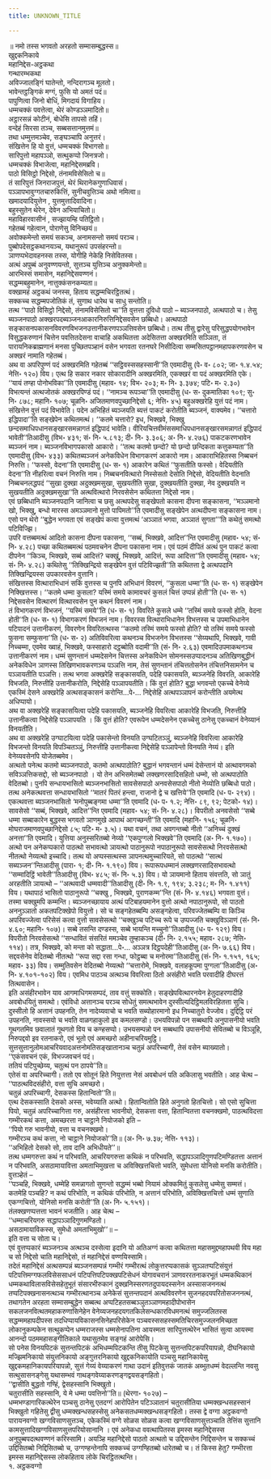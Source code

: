 ```yaml
---
title: UNKNOWN_TITLE

---
```

॥ नमो तस्स भगवतो अरहतो सम्मासम्बुद्धस्स॥  
खुद्दकनिकाये  
महानिद्देस-अट्ठकथा  
गन्थारम्भकथा  
अविज्जालङ्गिं घातेन्तो, नन्दिरागञ्च मूलतो।  
भावेन्तट्ठङ्गिकं मग्गं, फुसि यो अमतं पदं॥  
पापुणित्वा जिनो बोधिं, मिगदायं विगाहिय।  
धम्मचक्कं पवत्तेत्वा, थेरं कोण्डञ्ञमादितो॥  
अट्ठारसन्नं कोटीनं, बोधेसि तापसो तहिं।  
वन्देहं सिरसा तञ्च, सब्बसत्तानमुत्तमं॥  
तथा धम्मुत्तमञ्चेव, सङ्घञ्चापि अनुत्तरं।  
संखित्तेन हि यो वुत्तं, धम्मचक्कं विभागसो॥  
सारिपुत्तो महापञ्ञो, सत्थुकप्पो जिनत्रजो।  
धम्मचक्कं विभाजेत्वा, महानिद्देसमब्रवि।  
पाठो विसिट्ठो निद्देसो, तंनामविसेसितो च॥  
तं सारिपुत्तं जिनराजपुत्तं, थेरं थिरानेकगुणाधिवासं।  
पञ्ञापभावुग्गतचारुकित्तिं, सुनीचवुत्तिञ्च अथो नमित्वा॥  
खमादयादियुत्तेन , युत्तमुत्तादिवादिना।  
बहुस्सुतेन थेरेन, देवेन अभियाचितो॥  
महाविहारवासीनं , सज्झायम्हि पतिट्ठितो।  
गहेतब्बं गहेत्वान, पोराणेसु विनिच्छयं॥  
अवोक्कमेन्तो समयं सकञ्च, अनामसन्तो समयं परञ्च।  
पुब्बोपदेसट्ठकथानयञ्च, यथानुरूपं उपसंहरन्तो॥  
ञाणप्पभेदावहनस्स तस्स, योगीहि नेकेहि निसेवितस्स।  
अत्थं अपुब्बं अनुवण्णयन्तो, सुत्तञ्च युत्तिञ्च अनुक्कमेन्तो॥  
आरभिस्सं समासेन, महानिद्देसवण्णनं।  
सद्धम्मबहुमानेन, नात्तुक्कंसनकम्यता॥  
वक्खामहं अट्ठकथं जनस्स, हिताय सद्धम्मचिरट्ठितत्थं।  
सक्कच्च सद्धम्मपजोतिकं तं, सुणाथ धारेथ च साधु सन्तोति॥  
तत्थ ‘‘पाठो विसिट्ठो निद्देसो, तंनामविसेसितो चा’’ति वुत्तत्ता दुविधो पाठो – ब्यञ्जनपाठो, अत्थपाठो च। तेसु ब्यञ्जनपाठो अक्खरपदब्यञ्जनआकारनिरुत्तिनिद्देसवसेन छब्बिधो। अत्थपाठो सङ्कासनपकासनविवरणविभजनउत्तानीकरणपञ्ञत्तिवसेन छब्बिधो। तत्थ तीसु द्वारेसु परिसुद्धपयोगभावेन विसुद्धकरुणानं चित्तेन पवत्तितदेसना वाचाहि अकथितत्ता अदेसितत्ता अक्खरमिति सञ्ञिता, तं पारायनिकब्राह्मणानं मनसा पुच्छितपञ्हानं वसेन भगवता रतनघरे निसीदित्वा सम्मसितपट्ठानमहापकरणवसेन च अक्खरं नामाति गहेतब्बं।  
अथ वा अपरिपुण्णं पदं अक्खरमिति गहेतब्बं ‘‘सट्ठिवस्ससहस्सानी’’ति एवमादीसु (पे॰ व॰ ८०२; जा॰ १.४.५४; नेत्ति॰ १२०) विय। एत्थ हि सकार नकार सोकारादीनि अक्खरमिति, एकक्खरं वा पदं अक्खरमिति एके। ‘‘यायं तण्हा पोनोभविका’’ति एवमादीसु (महाव॰ १४; विभ॰ २०३; म॰ नि॰ ३.३७४; पटि॰ म॰ २.३०) विभत्यन्तं अत्थजोतकं अक्खरपिण्डं पदं। ‘‘नामञ्च रूपञ्चा’’ति एवमादीसु (ध॰ स॰ दुकमातिका १०९; सु॰ नि॰ ८७८; महानि॰ १०७; चूळनि॰ अजितमाणवपुच्छानिद्देसो ६; नेत्ति॰ ४५) बहुअक्खरेहि युत्तं पदं नाम। संखित्तेन वुत्तं पदं विभावेति। पदेन अभिहितं ब्यञ्जयति ब्यत्तं पाकटं करोतीति ब्यञ्जनं, वाक्यमेव। ‘‘चत्तारो इद्धिपादा’’ति सङ्खेपेन कथितमत्थं। ‘‘कतमे चत्तारो? इध, भिक्खवे, भिक्खु छन्दसमाधिपधानसङ्खारसमन्नागतं इद्धिपादं भावेति। वीरियचित्तवीमंससमाधिपधानसङ्खारसमन्नागतं इद्धिपादं भावेती’’तिआदीसु (विभ॰ ४३१; सं॰ नि॰ ५.८१३; दी॰ नि॰ ३.३०६; अ॰ नि॰ ४.२७६) पाकटकरणभावेन ब्यञ्जनं नाम। ब्यञ्जनविभागपकासो आकारो। ‘‘तत्थ कतमो छन्दो? यो छन्दो छन्दिकता कत्तुकम्यता’’ति एवमादीसु (विभ॰ ४३३) कथितब्यञ्जनं अनेकविधेन विभागकरणं आकारो नाम। आकाराभिहितस्स निब्बचनं निरुत्ति। ‘‘फस्सो, वेदना’’ति एवमादीसु (ध॰ स॰ १) आकारेन कथितं ‘‘फुसतीति फस्सो। वेदियतीति वेदना’’ति नीहरित्वा वचनं निरुत्ति नाम। निब्बचनवित्थारो निस्सेसतो देसोति निद्देसो, वेदियतीति वेदनाति निब्बचनलद्धपदं ‘‘सुखा दुक्खा अदुक्खमसुखा, सुखयतीति सुखा, दुक्खयतीति दुक्खा, नेव दुक्खयति न सुखयतीति अदुक्खमसुखा’’ति अत्थवित्थारो निरवसेसेन कथितत्ता निद्देसो नाम।  
एवं छब्बिधानि ब्यञ्जनपदानि जानित्वा च छसु अत्थपदेसु सङ्खेपतो कासना दीपना सङ्कासना, ‘‘मञ्ञमानो खो, भिक्खु, बन्धो मारस्स अमञ्ञमानो मुत्तो पापिमतो’’ति एवमादीसु सङ्खेपेन अत्थदीपना सङ्कासना नाम। एसो पन थेरो ‘‘बुद्धेन भगवता एवं सङ्खेपं कत्वा वुत्तमत्थं ‘अञ्ञातं भगवा, अञ्ञातं सुगता’’’ति कथेतुं समत्थो पटिविज्झि।  
उपरि वत्तब्बमत्थं आदितो कासना दीपना पकासना, ‘‘सब्बं, भिक्खवे, आदित्त’’न्ति एवमादीसु (महाव॰ ५४; सं॰ नि॰ ४.२८) पच्छा कथितब्बमत्थं पठमवचनेन दीपना पकासना नाम। एवं पठमं दीपितं अत्थं पुन पाकटं कत्वा दीपनेन ‘‘किञ्च, भिक्खवे, सब्बं आदित्तं? चक्खुं, भिक्खवे, आदित्तं, रूपा आदित्ता’’ति एवमादीसु (महाव॰ ५४; सं॰ नि॰ ४.२८) कथितेसु ‘‘तिक्खिन्द्रियो सङ्खेपेन वुत्तं पटिविज्झती’’ति कथितत्ता द्वे अत्थपदानि तिक्खिन्द्रियस्स उपकारवसेन वुत्तानि।  
संखित्तस्स वित्थाराभिधानं सकिं वुत्तस्स च पुनपि अभिधानं विवरणं, ‘‘कुसला धम्मा’’ति (ध॰ स॰ १) सङ्खेपेन निक्खित्तस्स। ‘‘कतमे धम्मा कुसला? यस्मिं समये कामावचरं कुसलं चित्तं उप्पन्नं होती’’ति (ध॰ स॰ १) निद्देसवसेन वित्थारणं वित्थारवसेन पुन कथनं विवरणं नाम।  
तं विभागकरणं विभजनं, ‘‘यस्मिं समये’’ति (ध॰ स॰ १) विवरिते कुसले धम्मे ‘‘तस्मिं समये फस्सो होति, वेदना होती’’ति (ध॰ स॰ १) विभागकरणं विभजनं नाम। विवरस्स वित्थाराभिधानेन विभत्तस्स च उपमाभिधानेन पटिपादनं उत्तानीकरणं, विवरणेन विवरितत्थस्स ‘‘कतमो तस्मिं समये फस्सो होति? यो तस्मिं समये फस्सो फुसना सम्फुसना’’ति (ध॰ स॰ २) अतिविवरित्वा कथनञ्च विभजनेन विभत्तस्स ‘‘सेय्यथापि, भिक्खवे, गावी निच्चम्मा, एवमेव ख्वाहं, भिक्खवे, फस्साहारो दट्ठब्बोति वदामी’’ति (सं॰ नि॰ २.६३) एवमादिउपमाकथनञ्च उत्तानीकरणं नाम। धम्मं सुणन्तानं धम्मदेसनेन चित्तस्स अनेकविधेन सोमनस्सउप्पादनञ्च अतिखिणबुद्धीनं अनेकविधेन ञाणस्स तिखिणभावकरणञ्च पञ्ञत्ति नाम, तेसं सुणन्तानं तंचित्ततोसनेन तंचित्तनिसामनेन च पञ्ञायतीति पञ्ञत्ति। तत्थ भगवा अक्खरेहि सङ्कासयति, पदेहि पकासयति, ब्यञ्जनेहि विवरति, आकारेहि विभजति, निरुत्तीहि उत्तानीकरोति, निद्देसेहि पञ्ञापयतीति। किं वुत्तं होति? बुद्धा भगवन्तो एकच्चे वेनेय्ये एकस्मिं देसने अक्खरेहि अत्थसङ्कासनं करोन्ति…पे॰… निद्देसेहि अत्थपञ्ञापनं करोन्तीति अयमेत्थ अधिप्पायो।  
अथ वा अक्खरेहि सङ्कासयित्वा पदेहि पकासयति, ब्यञ्जनेहि विवरित्वा आकारेहि विभजति, निरुत्तीहि उत्तानीकत्वा निद्देसेहि पञ्ञापयति । किं वुत्तं होति? एवरूपेन धम्मदेसनेन एकच्चेसु ठानेसु एकच्चानं वेनेय्यानं विनयतीति।  
अथ वा अक्खरेहि उग्घाटयित्वा पदेहि पकासेन्तो विनयति उग्घटितञ्ञुं, ब्यञ्जनेहि विवरित्वा आकारेहि विभजन्तो विनयति विपञ्चितञ्ञुं, निरुत्तीहि उत्तानीकत्वा निद्देसेहि पञ्ञापेन्तो विनयति नेय्यं। इति वेनेय्यवसेनपि योजेतब्बमेव।  
अत्थतो पनेत्थ कतमो ब्यञ्जनपाठो, कतमो अत्थपाठोति? बुद्धानं भगवन्तानं धम्मं देसेन्तानं यो अत्थावगमको सविञ्ञत्तिकसद्दो, सो ब्यञ्जनपाठो । यो तेन अभिसमेतब्बो लक्खणरसादिसहितो धम्मो, सो अत्थपाठोति वेदितब्बो। पुनपि सन्धायभासितो ब्यञ्जनभासितो सावसेसपाठो अनवसेसपाठो नीतो नेय्योति छब्बिधो पाठो। तत्थ अनेकत्थवत्ता सन्धायभासितो ‘‘मातरं पितरं हन्त्वा, राजानो द्वे च खत्तिये’’ति एवमादि (ध॰ प॰ २९४)। एकत्थवत्ता ब्यञ्जनभासितो ‘मनोपुब्बङ्गमा धम्मा’’ति एवमादि (ध॰ प॰ १.२; नेत्ति॰ ८९, ९२; पेटको॰ १४)। सावसेसो ‘‘सब्बं, भिक्खवे, आदित्त’’न्ति एवमादि (महाव॰ ५४; सं॰ नि॰ ४.२८)। विपरीतो अनवसेसो ‘‘सब्बे धम्मा सब्बाकारेन बुद्धस्स भगवतो ञाणमुखे आपाथं आगच्छन्ती’’ति एवमादि (महानि॰ १५६; चूळनि॰ मोघराजमाणवपुच्छानिद्देसो ८५; पटि॰ म॰ ३.५)। यथा वचनं, तथा अवगन्तब्बो नीतो ‘‘अनिच्चं दुक्खं अनत्ता’’ति एवमादि। युत्तिया अनुस्सरितब्बो नेय्यो ‘‘एकपुग्गलो भिक्खवे’’ति एवमादि (अ॰ नि॰ १.१७०)।  
अत्थो पन अनेकप्पकारो पाठत्थो सभावत्थो ञायत्थो पाठानुरूपो नपाठानुरूपो सावसेसत्थो निरवसेसत्थो नीतत्थो नेय्यत्थो इच्चादि। तत्थ यो अप्पस्सत्थस्स ञापनत्थमुच्चारियते, सो पाठत्थो ‘‘सात्थं सब्यञ्जन’’न्तिआदीसु (पारा॰ १; दी॰ नि॰ १.१९०) विय। रूपारूपधम्मानं लक्खणरसादिसभावत्थो ‘‘सम्मादिट्ठिं भावेती’’तिआदीसु (विभ॰ ४८५; सं॰ नि॰ ५.३) विय। यो ञायमानो हिताय संवत्तति, सो ञातुं अरहतीति ञायत्थो – ‘‘अत्थवादी धम्मवादी’’तिआदीसु (दी॰ नि॰ १.९, १९४; ३.२३८; म॰ नि॰ १.४११) विय। यथापाठं भासितो पाठानुरूपो ‘‘चक्खु , भिक्खवे, पुराणकम्म’’न्ति (सं॰ नि॰ ४.१४६) भगवता वुत्तं। तस्मा चक्खुमपि कम्मन्ति। ब्यञ्जनच्छायाय अत्थं पटिबाहयमानेन वुत्तो अत्थो नपाठानुरूपो, सो पाठतो अननुञ्ञातो अकतपटिक्खेपो वियुत्तो। सो च सङ्गहेतब्बम्पि असङ्गहेत्वा, परिवज्जेतब्बम्पि वा किञ्चि अपरिवज्जेत्वा परिसेसं कत्वा वुत्तो सावसेसत्थो ‘‘चक्खुञ्च पटिच्च रूपे च उप्पज्जति चक्खुविञ्ञाणं (सं॰ नि॰ ४.६०; महानि॰ १०७)। सब्बे तसन्ति दण्डस्स, सब्बे भायन्ति मच्चुनो’’तिआदीसु (ध॰ प॰ १२९) विय। विपरीतो निरवसेसत्थो ‘‘सन्धावितं संसरितं ममञ्चेव तुम्हाकञ्च (दी॰ नि॰ २.१५५; महाव॰ २८७; नेत्ति॰ ११४)। तत्र, भिक्खवे, को मन्ता को सद्धाता…पे॰… अञ्ञत्र दिट्ठपदेही’’तिआदीसु (अ॰ नि॰ ७.६६) विय। सद्दवसेनेव वेदितब्बो नीतत्थो ‘‘रूपा सद्दा रसा गन्धा, फोट्ठब्बा च मनोरमा’’तिआदीसु (सं॰ नि॰ १.१५१, १६५; महाव॰ ३३) विय। सम्मुतिवसेन वेदितब्बो नेय्यत्थो ‘‘चत्तारोमे, भिक्खवे, वलाहकूपमा पुग्गला’’तिआदीसु (अ॰ नि॰ ४.१०१-१०२) विय। एवमिध पाठञ्च अत्थञ्च विवरित्वा ठितो असंहीरो भवति परवादीहि दीघरत्तं तित्थवासेन।  
इति असंहीरभावेन याव आगमाधिगमसम्पदं, ताव वत्तुं सक्कोति। सङ्खेपवित्थारनयेन हेतुदाहरणादीहि अवबोधयितुं समत्थो। एवंविधो अत्तानञ्च परञ्च सोधेतुं समत्थभावेन दुस्सील्यदिट्ठिमलविरहितत्ता सुचि। दुस्सीलो हि अत्तानं उपहनति, तेन नादेय्यवाचो च भवति सब्योहारमानो इध निच्चातुरो वेज्जोव। दुद्दिट्ठि परं उपहनति, नावस्सयो च भवति वाळगहाकुलो इव कमलसण्डो। उभयविपन्नो पन सब्बथापि अनुपासनीयो भवति गूथगतमिव छवालातं गूथगतो विय च कण्हसप्पो। उभयसम्पन्नो पन सब्बथापि उपासनीयो सेवितब्बो च विञ्ञूहि, निरुपद्दवो इव रतनाकरो, एवं भूतो एवं अमच्छरो अहीनाचरियमुट्ठि। सुत्तसुत्तानुलोमआचरियवादअत्तनोमतिसङ्खातानञ्च चतुन्नं अपरिच्चागी, तेसं वसेन ब्याख्यातो।  
‘‘एकंसवचनं एकं, विभज्जवचनं पदं।  
ततियं पटिपुच्छेय्य, चतुत्थं पन ठापये’’ति॥  
एतेसं वा अपरिच्चागी। ततो एव सोतूनं हिते नियुत्तत्ता नेसं अवबोधनं पति अकिलासु भवतीति। आह चेत्थ –  
‘‘पाठत्थविदसंहीरो, वत्ता सुचि अमच्छरो।  
चतुन्नं अपरिच्चागी, देसकस्स हितान्वितो’’ति॥  
एत्थ देसकस्साति देसको अस्स, भवेय्याति अत्थो। हितान्वितोति हिते अनुगतो हितचित्तो। सो एसो सुचित्ता पियो, चतुन्नं अपरिच्चागित्ता गरु, असंहीरत्ता भावनीयो, देसकत्ता वत्ता, हितान्वितत्ता वचनक्खमो, पाठत्थविदत्ता गम्भीरकथं कत्ता, अमच्छरत्ता न चाट्ठाने नियोजको इति –  
‘‘पियो गरु भावनीयो, वत्ता च वचनक्खमो।  
गम्भीरञ्च कथं कत्ता, नो चाट्ठाने नियोजको’’ति॥ (अ॰ नि॰ ७.३७; नेत्ति॰ ११३)।  
‘‘अभिहितो देसको सो, ताव दानि अभिधीयते’’॥  
तत्थ धम्मगरुत्ता कथं न परिभवति, आचरियगरुत्ता कथिकं न परिभवति, सद्धापञ्ञादिगुणपटिमण्डितत्ता अत्तानं न परिभवति, असठामायावित्ता अमताभिमुखत्ता च अविक्खित्तचित्तो भवति, सुमेधत्ता योनिसो मनसि करोतीति। वुत्तञ्हेतं –  
‘‘पञ्चहि, भिक्खवे, धम्मेहि समन्नागतो सुणन्तो सद्धम्मं भब्बो नियामं ओक्कमितुं कुसलेसु धम्मेसु सम्मत्तं। कतमेहि पञ्चहि? न कथं परिभोति, न कथिकं परिभोति, न अत्तानं परिभोति, अविक्खित्तचित्तो धम्मं सुणाति एकग्गचित्तो, योनिसो मनसि करोती’’ति (अ॰ नि॰ ५.१५१)।  
तंलक्खणप्पत्तत्ता भावनं भजतीति। आह चेत्थ –  
‘‘धम्माचरियगरु सद्धापञ्ञादिगुणमण्डितो।  
असठामायाविकस्स, सुमेधो अमताभिमुखो’’॥ –  
इति वत्ता च सोता च।  
एवं वुत्तप्पकारं ब्यञ्जनञ्च अत्थञ्च दस्सेत्वा इदानि यो अतिअग्गं कत्वा कथितत्ता महासमुद्दमहापथवी विय महा च सो निद्देसो चाति महानिद्देसो, तं महानिद्देसं वण्णयिस्सामि।  
तदेतं महानिद्देसं अत्थसम्पन्नं ब्यञ्जनसम्पन्नं गम्भीरं गम्भीरत्थं लोकुत्तरप्पकासकं सुञ्ञतप्पटिसंयुत्तं पटिपत्तिमग्गफलविसेससाधनं पटिपत्तिपटिपक्खपटिसेधनं योगावचरानं ञाणवररतनाकरभूतं धम्मकथिकानं धम्मकथाविलासविसेसहेतुभूतं संसारभीरुकानं दुक्खनिस्सरणतदुपायदस्सनेन अस्सासजननत्थं तप्पटिपक्खनासनत्थञ्च गम्भीरत्थानञ्च अनेकेसं सुत्तन्तपदानं अत्थविवरणेन सुजनहदयपरितोसजननत्थं, तथागतेन अरहता सम्मासम्बुद्धेन सब्बत्थ अप्पटिहतसब्बञ्ञुतञ्ञाणमहादीपोभासेन सकलजनवित्थतमहाकरुणासिनेहेन वेनेय्यजनहदयगतकिलेसन्धकारविधमनत्थं समुज्जलितस्स सद्धम्ममहापदीपस्स तदधिप्पायविकासनसिनेहपरिसेकेन पञ्चवस्ससहस्समतिचिरसमुज्जलनमिच्छता लोकानुकम्पकेन सत्थुकप्पेन धम्मराजस्स धम्मसेनापतिना आयस्मता सारिपुत्तत्थेरेन भासितं सुत्वा आयस्मा आनन्दो पठममहासङ्गीतिकाले यथासुतमेव सङ्गहं आरोपेसि।  
सो पनेस विनयपिटकं सुत्तन्तपिटकं अभिधम्मपिटकन्ति तीसु पिटकेसु सुत्तन्तपिटकपरियापन्नो, दीघनिकायो मज्झिमनिकायो संयुत्तनिकायो अङ्गुत्तरनिकायो खुद्दकनिकायोति पञ्चसु महानिकायेसु खुद्दकमहानिकायपरियापन्नो, सुत्तं गेय्यं वेय्याकरणं गाथा उदानं इतिवुत्तकं जातकं अब्भुतधम्मं वेदल्लन्ति नवसु सत्थुसासनङ्गेसु यथासम्भवं गाथङ्गवेय्याकरणङ्गद्वयसङ्गहितो।  
‘‘द्वासीति बुद्धतो गण्हिं, द्वेसहस्सानि भिक्खुतो।  
चतुरासीति सहस्सानि, ये मे धम्मा पवत्तिनो’’ति॥ (थेरगा॰ १०२७) –  
धम्मभण्डागारिकत्थेरेन पञ्चसु ठानेसु एतदग्गं आरोपितेन पटिञ्ञातानं चतुरासीतिया धम्मक्खन्धसहस्सानं भिक्खुतो गहितेसु द्वीसु धम्मक्खन्धसहस्सेसु अनेकसतधम्मक्खन्धसङ्गहितो। तस्स द्वे वग्गा अट्ठकवग्गो पारायनवग्गो खग्गविसाणसुत्तञ्च, एकेकस्मिं वग्गे सोळस सोळस कत्वा खग्गविसाणसुत्तञ्चाति तेत्तिंस सुत्तानि कामसुत्तादिखग्गविसाणसुत्तपरियोसानानि । एवं अनेकधा ववत्थापितस्स इमस्स महानिद्देसस्स अनुपुब्बपदत्थवण्णनं करिस्सामि। अयञ्हि महानिद्देसो पाठतो अत्थतो च उद्दिसन्तेन निद्दिसन्तेन च सक्कच्चं उद्दिसितब्बो निद्दिसितब्बो च, उग्गण्हन्तेनापि सक्कच्चं उग्गण्हितब्बो धारेतब्बो च। तं किस्स हेतु? गम्भीरत्ता इमस्स महानिद्देसस्स लोकहिताय लोके चिरट्ठितत्थन्ति।  
१. अट्ठकवग्गो  